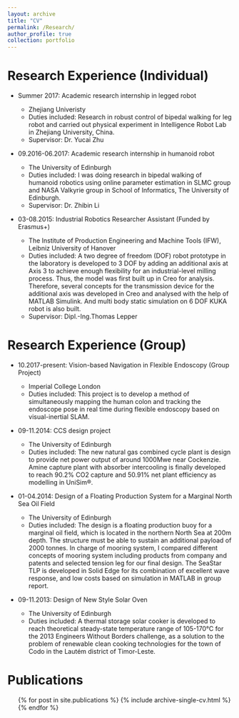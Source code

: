 ```yaml
---
layout: archive
title: "CV"
permalink: /Research/
author_profile: true
collection: portfolio
---
```


Research Experience (Individual)
======
* Summer 2017: Academic research internship in legged robot
  * Zhejiang Univeristy 
  * Duties included: Research in robust control of bipedal walking for leg robot and carried out physical experiment in Intelligence Robot Lab in Zhejiang University, China.
  * Supervisor: Dr. Yucai Zhu

* 09.2016-06.2017: Academic research internship in humanoid robot
  * The University of Edinburgh
  * Duties included: I was doing research in bipedal walking of humanoid robotics using online parameter estimation in SLMC group and NASA Valkyrie group in School of Informatics, The University of Edinburgh.
  * Supervisor: Dr. Zhibin Li

* 03-08.2015: Industrial Robotics Researcher Assistant (Funded by Erasmus+)
  * The Institute of Production Engineering and Machine Tools (IFW), Leibniz University of Hanover
  * Duties included: A two degree of freedom (DOF) robot prototype in the laboratory is developed to 3 DOF by adding an additional axis at Axis 3 to achieve enough flexibility for an industrial-level milling process. Thus, the model was first built up in Creo for analysis. Therefore, several concepts for the transmission device for the additional axis was developed in Creo and analysed with the help of MATLAB Simulink. And multi body static simulation on 6 DOF KUKA robot is also built.
  * Supervisor: Dipl.-Ing.Thomas Lepper 


Research Experience (Group)
======
* 10.2017-present: Vision-based Navigation in Flexible Endoscopy (Group Project)
  * Imperial College London
  * Duties included: This project is to develop a method of simultaneously mapping the human colon and tracking the endoscope pose in real time during flexible endoscopy based on visual-inertial SLAM.

* 09-11.2014: CCS design project
  * The University of Edinburgh
  * Duties included: The new natural gas combined cycle plant is design to provide net power output of around 1000Mwe near Cockenzie. Amine capture plant with absorber intercooling is finally developed to reach 90.2% CO2 capture and 50.91% net plant efficiency as modelling in UniSim®.

* 01-04.2014: Design of a Floating Production System for a Marginal North Sea Oil Field
  * The University of Edinburgh
  * Duties included: The design is a floating production buoy for a marginal oil field, which is located in the northern North Sea at 200m depth. The structure must be able to sustain an additional payload of 2000 tonnes. In charge of mooring system, I compared different concepts of mooring system including products from company and patents and selected tension leg for our final design. The SeaStar TLP is developed in Solid Edge for its combination of excellent wave response, and low costs based on simulation in MATLAB in group report.

* 09-11.2013: Design of New Style Solar Oven   
  * The University of Edinburgh
  * Duties included: A thermal storage solar cooker is developed to reach theoretical steady-state temperature range of 105-170°C for the 2013 Engineers Without Borders challenge, as a solution to the problem of renewable clean cooking technologies for the town of Codo in the Lautém district of Timor-Leste.


Publications
======
  <ul>{% for post in site.publications %}
    {% include archive-single-cv.html %}
  {% endfor %}</ul>
  
 